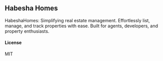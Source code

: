## Habesha Homes

HabeshaHomes: Simplifying real estate management. Effortlessly list, manage, and track properties with ease. Built for agents, developers, and property enthusiasts.

#### License

MIT